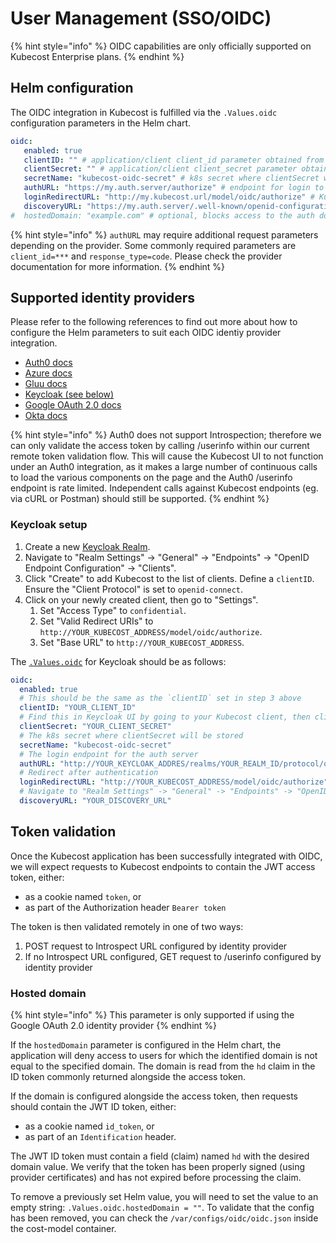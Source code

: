 # User Management (SSO/OIDC)

{% hint style="info" %}
OIDC capabilities are only officially supported on Kubecost Enterprise plans.
{% endhint %}

## Helm configuration

The OIDC integration in Kubecost is fulfilled via the `.Values.oidc` configuration parameters in the Helm chart.

```yaml
oidc:
   enabled: true
   clientID: "" # application/client client_id parameter obtained from provider, used to make requests to server
   clientSecret: "" # application/client client_secret parameter obtained from provider, used to make requests to server
   secretName: "kubecost-oidc-secret" # k8s secret where clientSecret will be stored
   authURL: "https://my.auth.server/authorize" # endpoint for login to auth server
   loginRedirectURL: "http://my.kubecost.url/model/oidc/authorize" # Kubecost url configured in provider for redirect after authentication
   discoveryURL: "https://my.auth.server/.well-known/openid-configuration" # url for OIDC endpoint discovery
#  hostedDomain: "example.com" # optional, blocks access to the auth domain specified in the hd claim of the provider ID token
```

{% hint style="info" %}
&#x20;`authURL` may require additional request parameters depending on the provider. Some commonly required parameters are `client_id=***` and `response_type=code`. Please check the provider documentation for more information.
{% endhint %}

## Supported identity providers

Please refer to the following references to find out more about how to configure the Helm parameters to suit each OIDC identiy provider integration.

* [Auth0 docs](https://auth0.com/docs/get-started/authentication-and-authorization-flow/add-login-auth-code-flow)
* [Azure docs](https://learn.microsoft.com/en-us/azure/active-directory/develop/v2-protocols-oidc#send-the-sign-in-request)
* [Gluu docs](https://gluu.org/docs/gluu-server/4.0/admin-guide/openid-connect/)
* [Keycloak (see below)](user-management-oidc.md#keycloak-setup)
* [Google OAuth 2.0 docs](https://developers.google.com/identity/openid-connect/openid-connect#authenticatingtheuser)
* [Okta docs](https://developer.okta.com/docs/reference/api/oidc/#request-parameters)

{% hint style="info" %}
Auth0 does not support Introspection; therefore we can only validate the access token by calling /userinfo within our current remote token validation flow. This will cause the Kubecost UI to not function under an Auth0 integration, as it makes a large number of continuous calls to load the various components on the page and the Auth0 /userinfo endpoint is rate limited. Independent calls against Kubecost endpoints (eg. via cURL or Postman) should still be supported.
{% endhint %}

### Keycloak setup

1. Create a new [Keycloak Realm](https://www.keycloak.org/getting-started/getting-started-kube#\_create\_a\_realm).
2. Navigate to "Realm Settings" -> "General" -> "Endpoints" -> "OpenID Endpoint Configuration" -> "Clients".
3. Click "Create" to add Kubecost to the list of clients. Define a `clientID`. Ensure the "Client Protocol" is set to `openid-connect`.
4. Click on your newly created client, then go to "Settings".
   1. Set "Access Type" to `confidential`.
   2. Set "Valid Redirect URIs" to `http://YOUR_KUBECOST_ADDRESS/model/oidc/authorize`.
   3. Set "Base URL" to `http://YOUR_KUBECOST_ADDRESS`.

The [`.Values.oidc`](https://github.com/kubecost/cost-analyzer-helm-chart/blob/721555b6641f72f2fd0c12f737243268923430e0/cost-analyzer/values.yaml#L194-L202) for Keycloak should be as follows:

```yaml
oidc:
  enabled: true
  # This should be the same as the `clientID` set in step 3 above
  clientID: "YOUR_CLIENT_ID"
  # Find this in Keycloak UI by going to your Kubecost client, then clicking on "Credentials".
  clientSecret: "YOUR_CLIENT_SECRET"
  # The k8s secret where clientSecret will be stored
  secretName: "kubecost-oidc-secret"
  # The login endpoint for the auth server
  authURL: "http://YOUR_KEYCLOAK_ADDRES/realms/YOUR_REALM_ID/protocol/openid-connect/auth?client_id=YOUR_CLIENT_ID&response_type=code"
  # Redirect after authentication
  loginRedirectURL: "http://YOUR_KUBECOST_ADDRESS/model/oidc/authorize"
  # Navigate to "Realm Settings" -> "General" -> "Endpoints" -> "OpenID Endpoint Configuration". Set to the discovery URL shown on this page.
  discoveryURL: "YOUR_DISCOVERY_URL"
```

## Token validation

Once the Kubecost application has been successfully integrated with OIDC, we will expect requests to Kubecost endpoints to contain the JWT access token, either:

* as a cookie named `token`, or
* as part of the Authorization header `Bearer token`

The token is then validated remotely in one of two ways:

1. POST request to Introspect URL configured by identity provider
2. If no Introspect URL configured, GET request to /userinfo configured by identity provider

### Hosted domain

{% hint style="info" %}
This parameter is only supported if using the Google OAuth 2.0 identity provider
{% endhint %}

If the `hostedDomain` parameter is configured in the Helm chart, the application will deny access to users for which the identified domain is not equal to the specified domain. The domain is read from the `hd` claim in the ID token commonly returned alongside the access token.

If the domain is configured alongside the access token, then requests should contain the JWT ID token, either:

* as a cookie named `id_token`, or
* as part of an `Identification` header.

The JWT ID token must contain a field (claim) named `hd` with the desired domain value. We verify that the token has been properly signed (using provider certificates) and has not expired before processing the claim.

To remove a previously set Helm value, you will need to set the value to an empty string: `.Values.oidc.hostedDomain = ""`. To validate that the config has been removed, you can check the `/var/configs/oidc/oidc.json` inside the cost-model container.
